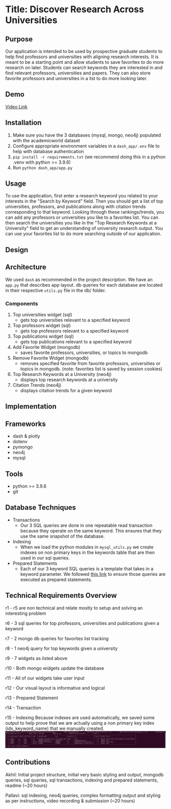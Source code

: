 # Title: Discover Research Across Universities

## Purpose 
Our application is intended to be used by prospective graduate students to help find professors and universities with aligning research interests. It is meant to be a starting point and allow students to save favorites to do more research on later. Students can search keywords they are interested in and find relevant professors, universities and papers. They can also store favorite professors and universities in a list to do more looking later.

## Demo 
[Video Link](https://mediaspace.illinois.edu/media/t/1_rx64ym0l)

## Installation 
1. Make sure you have the 3 databases (mysql, mongo, neo4j) populated with the academicworld dataset
2. Configure appropriate environment variables in a `dash_app/.env` file to help with database authentication
3. `pip install -r requirements.txt` (we recommend doing this in a python .venv with python >= 3.9.6)
4. Run `python dash_app/app.py`

## Usage
To use the application, first enter a research keyword you related to your interests in the "Search by Keyword" field. Then you should get a list of top universities, professors, and publications along with citation trends corresponding to that keyword. Looking through these rankings/trends, you can add any professors or universities you like to a favorites list. You can then search the universities you like in the "Top Research Keywords at a University" field to get an understanding of university research output. You can use your favorites list to do more searching outside of our application.


## Design

## Architecture

We used `dash` as recommended in the project description. We have an `app.py` that describes app layout. db queries for each database are located in their respective `utils.py` file in the db/ folder.

### Components
1. Top universities widget (sql)
    - gets top universities relevant to a specified keyword
2. Top professors widget (sql)
    - gets top professors relevant to a specified keyword
3. Top publications widget (sql)
    - gets top publications relevant to a specified keyword
4. Add Favorite Widget (mongodb)
    - saves favorite professors, universities, or topics to mongodb
5. Remove Favorite Widget (mongodb)
    - removes specified favorite from favorite professors, universities or topics in mongodb. (note: favorites list is saved by session cookies)
6. Top Research Keywords at a University (neo4j)
    - displays top research keywords at a university
7. Citation Trends (neo4j)
    - displays citation trends for a given keyword

## Implementation 

## Frameworks
- dash & plotly
- dotenv
- pymongo
- neo4j
- mysql

## Tools
- python >= 3.9.6
- git

## Database Techniques
- Transactions
    - Our 3 SQL queries are done in one repeatable read transaction because they operate on the same keyword. This ensures that they use the same snapshot of the database.
- Indexing
    - When we load the python modules in `mysql_utils.py` we create indexes on non primary keys in the keywords table that are then used in our sql queries.
- Prepared Statements
    - Each of our 3 keyword SQL queries is a template that takes in a keyword parameter. We followed [this link](https://dev.mysql.com/doc/connector-python/en/connector-python-api-mysqlcursorprepared.html) to ensure those queries are executed as prepared statements.

## Technical Requirements Overview
r1 - r5 are non technical and relate mostly to setup and solving an interesting problem

r6 - 3 sql queries for top professors, universities and publications given a keyword

r7 - 2 mongo db queries for favorites list tracking

r8 - 1 neo4j query for top keywords given a university

r9 - 7 widgets as listed above

r10 - Both mongo widgets update the database

r11 - All of our widgets take user input

r12 - Our visual layout is informative and logical

r13 - Prepared Statement

r14 - Transaction

r15 - Indexing
    Because indexes are used automatically, we saved some output to help prove that we are actually using a non primary key index (idx_keyword_name) that we manually created. ![index.png](index.png)

## Contributions
Akhil: Initial project structure, initial very basic styling and output, mongodb queries, sql queries, sql transactions, indexing and prepared statements, readme (~20 hours)

Pallavi: sql indexing, neo4j queries, complex formatting output and styling as per instructions, video recording & submission (~20 hours)